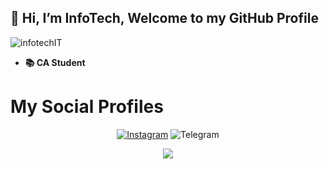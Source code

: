 ## 👋 Hi, I’m InfoTech, Welcome to my GitHub Profile
<p align="left"> <img src="https://komarev.com/ghpvc/?username=infotechIT&label=Profile%20views&color=0e76b6&style=flat" alt="infotechIT" /> </p>

- **📚 CA Student**
# My Social Profiles
<p align="center">
<a href="https://instagram.com/idc4boi?utm_medium=copy_link"><img alt="Instagram" src="https://img.shields.io/badge/Ꭰҽąժ βօì-%23E4405F.svg?&style=for-the-badge&logo=Instagram&logoColor=white"/></a>
</p<
<a href="https://t.me/itzmerixo"><img alt="Telegram" src="https://img.shields.io/badge/Rixo ff-2CA5E0?style=for-the-badge&logo=telegram&logoColor=white"/></a>
</p>
<p align="center">
<img src="https://github-readme-stats.vercel.app/api?username=infotechIT&theme=highcontrast" align="center">
</p>
